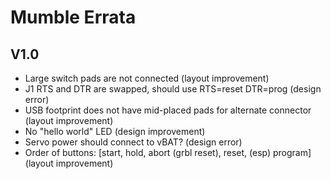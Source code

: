 # Mumble Errata

## V1.0

* Large switch pads are not connected (layout improvement)
* J1 RTS and DTR are swapped, should use RTS=reset DTR=prog (design error)
* USB footprint does not have mid-placed pads for alternate connector (layout improvement)
* No "hello world" LED (design improvement)
* Servo power should connect to vBAT? (design error)
* Order of buttons: [start, hold, abort (grbl reset), reset, (esp) program] (layout improvement)


